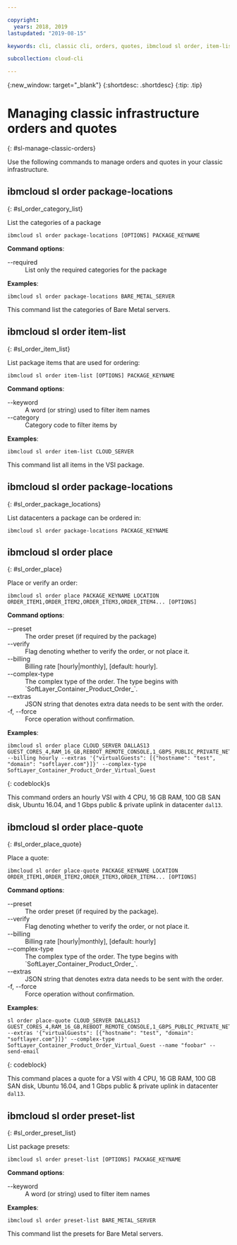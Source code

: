 ```yaml
---

copyright:
  years: 2018, 2019
lastupdated: "2019-08-15"

keywords: cli, classic cli, orders, quotes, ibmcloud sl order, item-list, package-locations, manage orders cli, manage quotes cli

subcollection: cloud-cli

---
```


{:new_window: target="_blank"}
{:shortdesc: .shortdesc}
{:tip: .tip}

# Managing classic infrastructure orders and quotes
{: #sl-manage-classic-orders}

Use the following commands to manage orders and quotes in your classic infrastructure.

## ibmcloud sl order package-locations
{: #sl_order_category_list}

List the categories of a package
```
ibmcloud sl order package-locations [OPTIONS] PACKAGE_KEYNAME
```

<strong>Command options</strong>:
<dl>
<dt>--required</dt>
<dd>List only the required categories for the package</dd>
</dl>

**Examples**:
```
ibmcloud sl order package-locations BARE_METAL_SERVER
```
This command list the categories of Bare Metal servers.

## ibmcloud sl order item-list
{: #sl_order_item_list}

List package items that are used for ordering:
```
ibmcloud sl order item-list [OPTIONS] PACKAGE_KEYNAME
```

<strong>Command options</strong>:
<dl>
<dt>--keyword</dt>
<dd>A word (or string) used to filter item names</dd>
<dt>--category</dt>
<dd>Category code to filter items by</dd>
</dl>

**Examples**:
```
ibmcloud sl order item-list CLOUD_SERVER
```

This command list all items in the VSI package.

## ibmcloud sl order package-locations
{: #sl_order_package_locations}

List datacenters a package can be ordered in:
```
ibmcloud sl order package-locations PACKAGE_KEYNAME
```

## ibmcloud sl order place
{: #sl_order_place}

Place or verify an order:
```
ibmcloud sl order place PACKAGE_KEYNAME LOCATION ORDER_ITEM1,ORDER_ITEM2,ORDER_ITEM3,ORDER_ITEM4... [OPTIONS]
```

<strong>Command options</strong>:
<dl>
<dt>--preset</dt>
<dd>The order preset (if required by the package)</dd>
<dt>--verify</dt>
<dd>Flag denoting whether to verify the order, or not place it.</dd>
<dt>--billing</dt>
<dd>Billing rate [hourly|monthly], [default: hourly].</dd>
<dt>--complex-type</dt>
<dd>The complex type of the order. The type begins with `SoftLayer_Container_Product_Order_`.</dd>
<dt>--extras</dt>
<dd>JSON string that denotes extra data needs to be sent with the order.</dd>
<dt>-f, --force</dt>
<dd>Force operation without confirmation.</dd>
</dl>

**Examples**:
```
ibmcloud sl order place CLOUD_SERVER DALLAS13 GUEST_CORES_4,RAM_16_GB,REBOOT_REMOTE_CONSOLE,1_GBPS_PUBLIC_PRIVATE_NETWORK_UPLINKS,BANDWIDTH_0_GB_2,1_IP_ADDRESS,GUEST_DISK_100_GB_SAN,OS_UBUNTU_16_04_LTS_XENIAL_XERUS_MINIMAL_64_BIT_FOR_VSI,MONITORING_HOST_PING,NOTIFICATION_EMAIL_AND_TICKET,AUTOMATED_NOTIFICATION,UNLIMITED_SSL_VPN_USERS_1_PPTP_VPN_USER_PER_ACCOUNT,NESSUS_VULNERABILITY_ASSESSMENT_REPORTING --billing hourly --extras '{"virtualGuests": [{"hostname": "test", "domain": "softlayer.com"}]}' --complex-type SoftLayer_Container_Product_Order_Virtual_Guest
```
{: codeblock}s

This command orders an hourly VSI with 4 CPU, 16 GB RAM, 100 GB SAN disk, Ubuntu 16.04, and 1 Gbps public & private uplink in datacenter `dal13`.

## ibmcloud sl order place-quote
{: #sl_order_place_quote}

Place a quote:
```
ibmcloud sl order place-quote PACKAGE_KEYNAME LOCATION ORDER_ITEM1,ORDER_ITEM2,ORDER_ITEM3,ORDER_ITEM4... [OPTIONS]
```

<strong>Command options</strong>:
<dl>
<dt>--preset</dt>
<dd>The order preset (if required by the package).</dd>
<dt>--verify</dt>
<dd>Flag denoting whether to verify the order, or not place it.</dd>
<dt>--billing</dt>
<dd>Billing rate [hourly|monthly], [default: hourly]</dd>
<dt>--complex-type</dt>
<dd>The complex type of the order. The type begins with `SoftLayer_Container_Product_Order_`.</dd>
<dt>--extras</dt>
<dd>JSON string that denotes extra data needs to be sent with the order.</dd>
<dt>-f, --force</dt>
<dd>Force operation without confirmation.</dd>
</dl>

**Examples**:
```
sl order place-quote CLOUD_SERVER DALLAS13 GUEST_CORES_4,RAM_16_GB,REBOOT_REMOTE_CONSOLE,1_GBPS_PUBLIC_PRIVATE_NETWORK_UPLINKS,BANDWIDTH_0_GB_2,1_IP_ADDRESS,GUEST_DISK_100_GB_SAN,OS_UBUNTU_16_04_LTS_XENIAL_XERUS_MINIMAL_64_BIT_FOR_VSI,MONITORING_HOST_PING,NOTIFICATION_EMAIL_AND_TICKET,AUTOMATED_NOTIFICATION,UNLIMITED_SSL_VPN_USERS_1_PPTP_VPN_USER_PER_ACCOUNT,NESSUS_VULNERABILITY_ASSESSMENT_REPORTING --extras '{"virtualGuests": [{"hostname": "test", "domain": "softlayer.com"}]}' --complex-type SoftLayer_Container_Product_Order_Virtual_Guest --name "foobar" --send-email
```
{: codeblock}

This command places a quote for a VSI with 4 CPU, 16 GB RAM, 100 GB SAN disk, Ubuntu 16.04, and 1 Gbps public & private uplink in datacenter `dal13`.

## ibmcloud sl order preset-list
{: #sl_order_preset_list}

List package presets:
```
ibmcloud sl order preset-list [OPTIONS] PACKAGE_KEYNAME
```

<strong>Command options</strong>:
<dl>
<dt>--keyword</dt>
<dd>A word (or string) used to filter item names</dd>
</dl>

**Examples**:
```
ibmcloud sl order preset-list BARE_METAL_SERVER
```

This command list the presets for Bare Metal servers.
